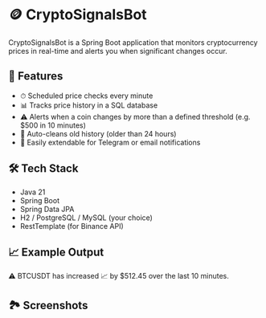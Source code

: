 # 🪙 CryptoSignalsBot

CryptoSignalsBot is a Spring Boot application that monitors cryptocurrency prices in real-time and alerts you when significant changes occur.

## 📌 Features

- ⏱ Scheduled price checks every minute
- 📊 Tracks price history in a SQL database
- ⚠ Alerts when a coin changes by more than a defined threshold (e.g. $500 in 10 minutes)
- 🔄 Auto-cleans old history (older than 24 hours)
- 🔧 Easily extendable for Telegram or email notifications

## 🛠 Tech Stack

- Java 21
- Spring Boot
- Spring Data JPA
- H2 / PostgreSQL / MySQL (your choice)
- RestTemplate (for Binance API)

## 📈 Example Output

⚠️ BTCUSDT has increased 📈 by $512.45 over the last 10 minutes.

## 🏞️ Screenshots




